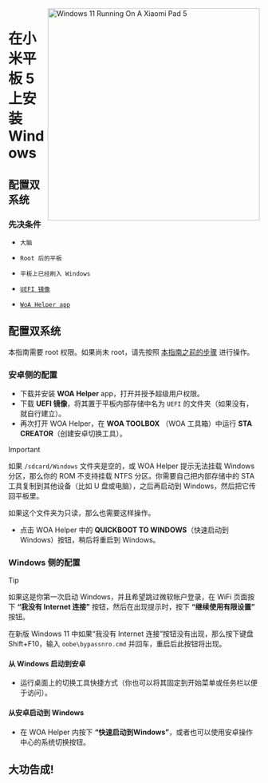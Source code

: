<img align="right" src="https://raw.githubusercontent.com/erdilS/Port-Windows-11-Xiaomi-Pad-5/main/nabu.png" width="425" alt="Windows 11 Running On A Xiaomi Pad 5">

# 在小米平板 5 上安装 Windows

## 配置双系统

### 先决条件
- `大脑`

- `Root 后的平板`

- `平板上已经刷入 Windows`

- [```UEFI 镜像```](https://github.com/erdilS/Port-Windows-11-Xiaomi-Pad-5/releases/tag/UEFI)

- [```WoA Helper app```](https://github.com/n00b69/woa-helper/releases/tag/APK)

## 配置双系统
本指南需要 root 权限。如果尚未 root，请先按照 [本指南之前的步骤](2-rootguide-en.md) 进行操作。

### 安卓侧的配置
- 下载并安装 **WOA Helper** app，打开并授予超级用户权限。
- 下载 **UEFI 镜像**，将其置于平板内部存储中名为 `UEFI` 的文件夹（如果没有，就自行建立）。
- 再次打开 WOA Helper，在 **WOA TOOLBOX** （WOA 工具箱）中运行 **STA CREATOR**（创建安卓切换工具）。
> [!Important]
> 如果 `/sdcard/Windows` 文件夹是空的，或 WOA Helper 提示无法挂载 Windows 分区，那么你的 ROM 不支持挂载 NTFS 分区。你需要自己把内部存储中的 STA 工具复制到其他设备（比如 U 盘或电脑），之后再启动到 Windows，然后把它传回平板里。
>
> 如果这个文件夹为只读，那么也需要这样操作。
- 点击 WOA Helper 中的 **QUICKBOOT TO WINDOWS**（快速启动到 Windows）按钮，稍后将重启到 Windows。

### Windows 侧的配置
> [!Tip]
> 如果这是你第一次启动 Windows，并且希望跳过微软帐户登录，在 WiFi 页面按下 **“我没有 Internet 连接”** 按钮，然后在出现提示时，按下 **“继续使用有限设置”** 按钮。
>
> 在新版 Windows 11 中如果“我没有 Internet 连接”按钮没有出现，那么按下键盘 Shift+F10，输入 `oobe\bypassnro.cmd` 并回车，重启后此按钮将出现。

#### 从 Windows 启动到安卓

- 运行桌面上的切换工具快捷方式（你也可以将其固定到开始菜单或任务栏以便于访问）。

#### 从安卓启动到 Windows

- 在 WOA Helper 内按下 **“快速启动到Windows”**，或者也可以使用安卓操作中心的系统切换按钮。

## 大功告成!

















